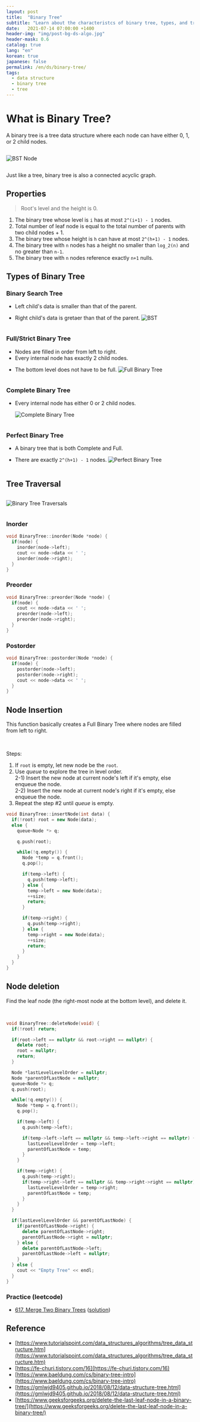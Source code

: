 ```yaml
---
layout: post
title:  "Binary Tree"
subtitle: "Learn about the characteristcs of binary tree, types, and tree traversals."
date:   2021-07-14 07:00:00 +1400
header-img: "img/post-bg-ds-algo.jpg"
header-mask: 0.6
catalog: true
lang: "en"
korean: true
japanese: false
permalink: /en/ds/binary-tree/
tags:
  - data structure  
  - binary tree
  - tree
---
```


<style>
    img {
        margin: 1em 0 !important;
    }
</style>

# What is Binary Tree?
A binary tree is a tree data structure where each node can have either 0, 1, or 2 child nodes.

![BST Node](/img/in-post/ds-algo/tree/bst-node.svg)

Just like a tree, binary tree is also a connected acyclic graph.

## Properties

> Root's level and the height is 0.

1. The binary tree whose level is `i` has at most `2^(i+1) - 1` nodes. 
2. Total number of leaf node is equal to the total number of parents with two child nodes + 1.
3. The binary tree whose height is `h` can have at most `2^(h+1) - 1` nodes.
4. The binary tree with `n` nodes has a height no smaller than `log_2(n)` and no greater than `n-1`.
5. The binary tree with `n` nodes reference exactly `n+1` nulls.

## Types of Binary Tree
### Binary Search Tree
+ Left child's data is smaller than that of the parent.
+ Right child's data is gretaer than that of the parent.
![BST](/img/in-post/ds-algo/tree/bst.svg)

### Full/Strict Binary Tree
+ Nodes are filled in order from left to right.
+ Every internal node has exactly 2 child nodes.
+ The bottom level does not have to be full.
![Full Binary Tree](/img/in-post/ds-algo/tree/fullbt.svg)

### Complete Binary Tree
+ Every internal node has either 0 or 2 child nodes.
![Complete Binary Tree](/img/in-post/ds-algo/tree/completebt.svg)

### Perfect Binary Tree
+ A binary tree that is both Complete and Full.
+ There are exactly `2^(h+1) - 1` nodes.
![Perfect Binary Tree](/img/in-post/ds-algo/tree/perfectbt.svg)

## Tree Traversal

![Binary Tree Traversals](/img/in-post/ds-algo/tree/traversal.svg)

### Inorder
```cpp
void BinaryTree::inorder(Node *node) {
  if(node) {
    inorder(node->left);
    cout << node->data << ' ';
    inorder(node->right);
  }
}
```

### Preorder
```cpp
void BinaryTree::preorder(Node *node) {
  if(node) {
    cout << node->data << ' ';
    preorder(node->left);
    preorder(node->right);
  }
}
```

### Postorder
```cpp
void BinaryTree::postorder(Node *node) {
  if(node) {
    postorder(node->left);
    postorder(node->right);
    cout << node->data << ' ';
  }
}
```

## Node Insertion

This function basically creates a Full Binary Tree where nodes are filled from left to right.

<br>

Steps:
1. If `root` is empty, let new node be the `root`.
2. Use *queue* to explore the tree in level order. <br>
    2-1) Insert the new node at current node's left if it's empty, else enqueue the node. <br>
    2-2) Insert the new node at current node's right if it's empty, else enqueue the node.<br>
3. Repeat the step #2 until *queue* is empty.

```cpp
void BinaryTree::insertNode(int data) {
  if(!root) root = new Node(data);
  else {
    queue<Node *> q;

    q.push(root);

    while(!q.empty()) {
      Node *temp = q.front();
      q.pop();

      if(temp->left) {
        q.push(temp->left);
      } else {
        temp->left = new Node(data);
        ++size;
        return;
      }

      if(temp->right) {
        q.push(temp->right);
      } else {
        temp->right = new Node(data);
        ++size;
        return;
      }
    }
  }
}
```

## Node deletion

Find the leaf node (the right-most node at the bottom level), and delete it.

<br>

```cpp
void BinaryTree::deleteNode(void) {
  if(!root) return;

  if(root->left == nullptr && root->right == nullptr) {
    delete root;
    root = nullptr;
    return;
  }

  Node *lastLevelLevelOrder = nullptr;
  Node *parentOfLastNode = nullptr;
  queue<Node *> q;
  q.push(root);

  while(!q.empty()) {
    Node *temp = q.front();
    q.pop();

    if(temp->left) {
      q.push(temp->left);

      if(temp->left->left == nullptr && temp->left->right == nullptr) {
        lastLevelLevelOrder = temp->left;
        parentOfLastNode = temp;
      }
    }

    if(temp->right) {
      q.push(temp->right);
      if(temp->right->left == nullptr && temp->right->right == nullptr) {
        lastLevelLevelOrder = temp->right;
        parentOfLastNode = temp;
      }
    }
  }

  if(lastLevelLevelOrder && parentOfLastNode) {
    if(parentOfLastNode->right) {
      delete parentOfLastNode->right;
      parentOfLastNode->right = nullptr;
    } else {
      delete parentOfLastNode->left;
      parentOfLastNode->left = nullptr;
    }
  } else {
    cout << "Empty Tree" << endl;
  }
}
```

### Practice (leetcode)
- [617. Merge Two Binary Trees](https://leetcode.com/problems/merge-two-binary-trees/) ([solution](https://github.com/yuueu/cp/tree/leetcode/easy/617/617.cpp))

## Reference
- [https://www.tutorialspoint.com/data_structures_algorithms/tree_data_structure.htm](https://www.tutorialspoint.com/data_structures_algorithms/tree_data_structure.htm)
- [https://fe-churi.tistory.com/16](https://fe-churi.tistory.com/16)
- [https://www.baeldung.com/cs/binary-tree-intro](https://www.baeldung.com/cs/binary-tree-intro)
- [https://gmlwjd9405.github.io/2018/08/12/data-structure-tree.html](https://gmlwjd9405.github.io/2018/08/12/data-structure-tree.html)
- [https://www.geeksforgeeks.org/delete-the-last-leaf-node-in-a-binary-tree/](https://www.geeksforgeeks.org/delete-the-last-leaf-node-in-a-binary-tree/)
